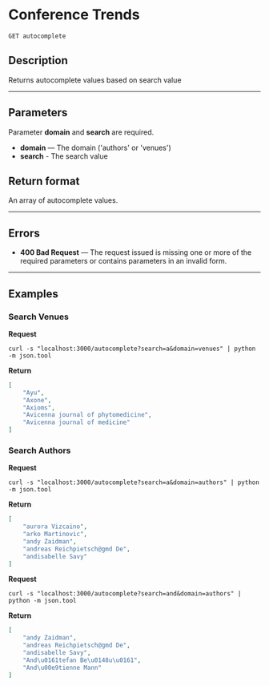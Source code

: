 # Conference Trends

    GET autocomplete

## Description
Returns autocomplete values based on search value

***

## Parameters
Parameter **domain** and **search** are required.

- **domain** — The domain ('authors' or 'venues')
- **search** - The search value

## Return format
An array of autocomplete values.

***

## Errors
- **400 Bad Request** — The request issued is missing one or more of the required parameters or contains parameters in an invalid form.


***

## Examples

### Search Venues

**Request**

``` shell
curl -s "localhost:3000/autocomplete?search=a&domain=venues" | python -m json.tool
```

**Return**
``` json
[
    "Ayu",
    "Axone",
    "Axioms",
    "Avicenna journal of phytomedicine",
    "Avicenna journal of medicine"
]
```

### Search Authors

**Request**

``` shell
curl -s "localhost:3000/autocomplete?search=a&domain=authors" | python -m json.tool
```

**Return**
``` json
[
    "aurora Vizcaino",
    "arko Martinovic",
    "andy Zaidman",
    "andreas Reichpietsch@gmd De",
    "andisabelle Savy"
]
```

**Request**

``` shell
curl -s "localhost:3000/autocomplete?search=and&domain=authors" | python -m json.tool
```

**Return**
``` json
[
    "andy Zaidman",
    "andreas Reichpietsch@gmd De",
    "andisabelle Savy",
    "And\u0161tefan Be\u0148u\u0161",
    "And\u00e9tienne Mann"
]
```
